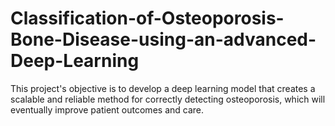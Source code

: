 # Classification-of-Osteoporosis-Bone-Disease-using-an-advanced-Deep-Learning
This project's  objective is to develop a deep learning model that creates a scalable and reliable method for correctly detecting osteoporosis, which will eventually improve patient outcomes and care.
